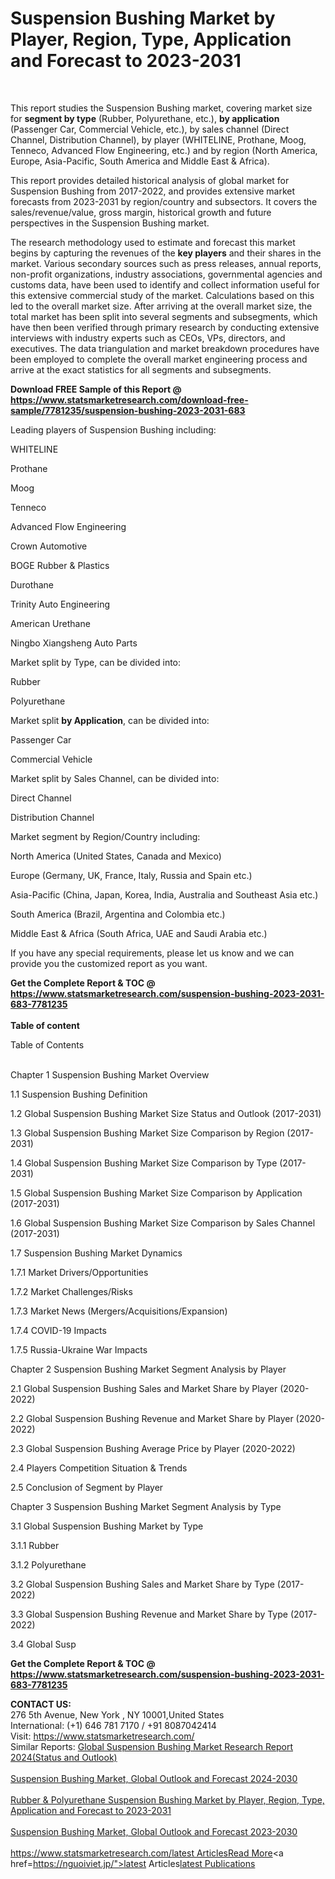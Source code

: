 <h1>Suspension Bushing Market by Player, Region, Type, Application and Forecast to 2023-2031</h1><br/><p>This report studies the Suspension Bushing market, covering market size for <strong>segment by type</strong> (Rubber, Polyurethane, etc.), <strong>by application</strong> (Passenger Car, Commercial Vehicle, etc.), by sales channel (Direct Channel, Distribution Channel), by player (WHITELINE, Prothane, Moog, Tenneco, Advanced Flow Engineering, etc.) and by region (North America, Europe, Asia-Pacific, South America and Middle East & Africa).</p><p>This report provides detailed historical analysis of global market for Suspension Bushing from 2017-2022, and provides extensive market forecasts from 2023-2031 by region/country and subsectors. It covers the sales/revenue/value, gross margin, historical growth and future perspectives in the Suspension Bushing market.</p><p>The research methodology used to estimate and forecast this market begins by capturing the revenues of the <strong>key players</strong> and their shares in the market. Various secondary sources such as press releases, annual reports, non-profit organizations, industry associations, governmental agencies and customs data, have been used to identify and collect information useful for this extensive commercial study of the market. Calculations based on this led to the overall market size. After arriving at the overall market size, the total market has been split into several segments and subsegments, which have then been verified through primary research by conducting extensive interviews with industry experts such as CEOs, VPs, directors, and executives. The data triangulation and market breakdown procedures have been employed to complete the overall market engineering process and arrive at the exact statistics for all segments and subsegments.</p><p><strong>Download FREE Sample of this Report @ <a href="https://www.statsmarketresearch.com/download-free-sample/7781235/suspension-bushing-2023-2031-683">https://www.statsmarketresearch.com/download-free-sample/7781235/suspension-bushing-2023-2031-683</a></strong></p><p>Leading players of Suspension Bushing including:</p><p>WHITELINE</p><p>Prothane</p><p>Moog</p><p>Tenneco</p><p>Advanced Flow Engineering</p><p>Crown Automotive</p><p>BOGE Rubber & Plastics</p><p>Durothane</p><p>Trinity Auto Engineering</p><p>American Urethane</p><p>Ningbo Xiangsheng Auto Parts</p><p>Market split by Type, can be divided into:</p><p>Rubber</p><p>Polyurethane</p><p>Market split <strong>by Application</strong>, can be divided into:</p><p>Passenger Car</p><p>Commercial Vehicle</p><p>Market split by Sales Channel, can be divided into:</p><p>Direct Channel</p><p>Distribution Channel</p><p>Market segment by Region/Country including:</p><p>North America (United States, Canada and Mexico)</p><p>Europe (Germany, UK, France, Italy, Russia and Spain etc.)</p><p>Asia-Pacific (China, Japan, Korea, India, Australia and Southeast Asia etc.)</p><p>South America (Brazil, Argentina and Colombia etc.)</p><p>Middle East & Africa (South Africa, UAE and Saudi Arabia etc.)</p><p>If you have any special requirements, please let us know and we can provide you the customized report as you want.</p><div><b>Get the Complete Report & TOC @ <a href="https://www.statsmarketresearch.com/suspension-bushing-2023-2031-683-7781235">https://www.statsmarketresearch.com/suspension-bushing-2023-2031-683-7781235</a></b></div><br><b>Table of content</b><p>Table of Contents<br />
 
 <br />
 
 Chapter 1 Suspension Bushing Market Overview<br />
 
  1.1 Suspension Bushing Definition<br />
 
  1.2 Global Suspension Bushing Market Size Status and Outlook (2017-2031)<br />
 
  1.3 Global Suspension Bushing Market Size Comparison by Region (2017-2031)<br />
 
  1.4 Global Suspension Bushing Market Size Comparison by Type (2017-2031)<br />
 
  1.5 Global Suspension Bushing Market Size Comparison by Application (2017-2031)<br />
 
  1.6 Global Suspension Bushing Market Size Comparison by Sales Channel (2017-2031)<br />
 
  1.7 Suspension Bushing Market Dynamics<br />
 
  1.7.1 Market Drivers/Opportunities<br />
 
  1.7.2 Market Challenges/Risks<br />
 
  1.7.3 Market News (Mergers/Acquisitions/Expansion)<br />
 
  1.7.4 COVID-19 Impacts<br />
 
  1.7.5 Russia-Ukraine War Impacts<br />
 
 Chapter 2 Suspension Bushing Market Segment Analysis by Player<br />
 
  2.1 Global Suspension Bushing Sales and Market Share by Player (2020-2022)<br />
 
  2.2 Global Suspension Bushing Revenue and Market Share by Player (2020-2022)<br />
 
  2.3 Global Suspension Bushing Average Price by Player (2020-2022)<br />
 
  2.4 Players Competition Situation & Trends<br />
 
  2.5 Conclusion of Segment by Player<br />
 
 Chapter 3 Suspension Bushing Market Segment Analysis by Type<br />
 
  3.1 Global Suspension Bushing Market by Type<br />
 
  3.1.1 Rubber<br />
 
  3.1.2 Polyurethane<br />
 
  3.2 Global Suspension Bushing Sales and Market Share by Type (2017-2022)<br />
 
  3.3 Global Suspension Bushing Revenue and Market Share by Type (2017-2022)<br />
 
  3.4 Global Susp<br><div><b>Get the Complete Report & TOC @ <a href="https://www.statsmarketresearch.com/suspension-bushing-2023-2031-683-7781235">https://www.statsmarketresearch.com/suspension-bushing-2023-2031-683-7781235</a></b></div></p> <b>CONTACT US:</b><br>276 5th Avenue, New York , NY 10001,United States<br>International: (+1) 646 781 7170 / +91 8087042414<br>Visit: <a href="https://www.statsmarketresearch.com/">https://www.statsmarketresearch.com/</a><br>Similar Reports: <a href="https://www.statsmarketresearch.com/suspension-bushing-2023-2031-683-7781235">Global Suspension Bushing Market Research Report 2024(Status and Outlook)</a><br/><br/><a href="https://www.statsmarketresearch.com/suspension-bushing-2023-2031-683-7781235">Suspension Bushing Market, Global Outlook and Forecast 2024-2030</a><br/><br/><a href="https://www.statsmarketresearch.com/suspension-bushing-2023-2031-683-7781235">Rubber & Polyurethane Suspension Bushing Market by Player, Region, Type, Application and Forecast to 2023-2031 </a><br/><br/><a href="https://www.statsmarketresearch.com/suspension-bushing-2023-2031-683-7781235">Suspension Bushing Market, Global Outlook and Forecast 2023-2030</a><br/><br/><a href="https://gyeongbokgung.com">https://www.statsmarketresearch.com/</a><a href="https://hallyeomaritime.com">latest Articles</a><a href="https://jingwansa.com">Read More</a><a href=https://nguoiviet.jp/">latest Articles</a><a href="https://www.intelmarketresearch.com/">latest Publications</a>